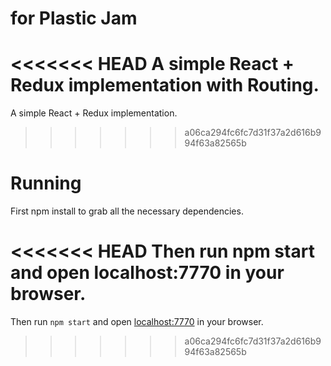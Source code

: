 # for Plastic Jam

<<<<<<< HEAD
A simple React + Redux implementation with Routing.
=======
A simple React + Redux implementation. 
>>>>>>> a06ca294fc6fc7d31f37a2d616b994f63a82565b

# Running

First npm install to grab all the necessary dependencies.

<<<<<<< HEAD
Then run npm start and open localhost:7770 in your browser.
=======
Then run `npm start` and open <localhost:7770> in your browser.


>>>>>>> a06ca294fc6fc7d31f37a2d616b994f63a82565b
